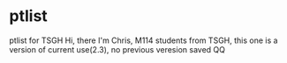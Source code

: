 # ptlist
ptlist for TSGH
Hi, there
I'm Chris, M114 students from TSGH, this one is a version of current use(2.3), no previous veresion saved QQ
